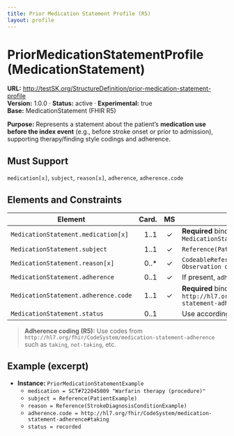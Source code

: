 ```yaml
---
title: Prior Medication Statement Profile (R5)
layout: profile
---
```


# PriorMedicationStatementProfile (MedicationStatement)

**URL:** http://testSK.org/StructureDefinition/prior-medication-statement-profile  
**Version:** 1.0.0 · **Status:** active · **Experimental:** true  
**Base:** MedicationStatement (FHIR R5)

**Purpose:** Represents a statement about the patient’s **medication use before the index event** (e.g., before stroke onset or prior to admission), supporting therapy/finding style codings and adherence.

## Must Support
`medication[x]`, `subject`, `reason[x]`, `adherence`, `adherence.code`

## Elements and Constraints

| Element | Card. | MS | Binding/Notes |
|---|---:|:---:|---|
| `MedicationStatement.medication[x]` | 1..1 | ✓ | **Required** binding to `MedicationStatementMedsCodesVS` |
| `MedicationStatement.subject` | 1..1 | ✓ | `Reference(Patient)` |
| `MedicationStatement.reason[x]` | 0..* | ✓ | `CodeableReference(Condition or Observation or DiagnosticReport)` |
| `MedicationStatement.adherence` | 0..1 | ✓ | If present, `adherence.code` is required |
| `MedicationStatement.adherence.code` | 1..1 | ✓ | **Required** binding to `http://hl7.org/fhir/ValueSet/medication-statement-adherence` |
| `MedicationStatement.status` | 0..1 |  | Use according to R5 (e.g., `recorded`) |

> **Adherence coding (R5):** Use codes from `http://hl7.org/fhir/CodeSystem/medication-statement-adherence` such as `taking`, `not-taking`, etc.

## Example (excerpt)
- **Instance:** `PriorMedicationStatementExample`  
  - `medication = SCT#722045009 "Warfarin therapy (procedure)"`  
  - `subject = Reference(PatientExample)`  
  - `reason = Reference(StrokeDiagnosisConditionExample)`  
  - `adherence.code = http://hl7.org/fhir/CodeSystem/medication-statement-adherence#taking`  
  - `status = recorded`


